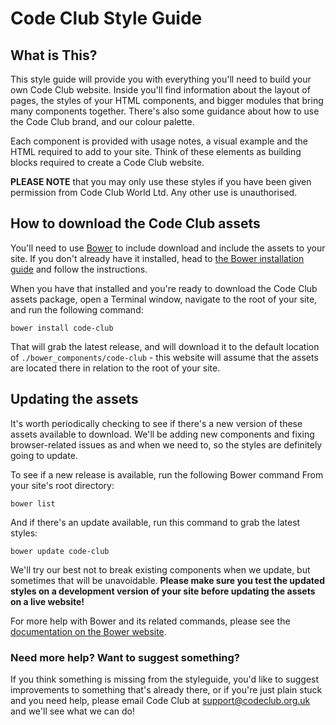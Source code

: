 # Code Club Style Guide

## What is This?

This style guide will provide you with everything you'll need to build your own Code Club website. Inside you'll find information about the layout of pages, the styles of your HTML components, and bigger modules that bring many components together. There's also some guidance about how to use the Code Club brand, and our colour palette.

Each component is provided with usage notes, a visual example and the HTML required to add to your site. Think of these elements as building blocks required to create a Code Club website.

**PLEASE NOTE** that you may only use these styles if you have been given permission from Code Club World Ltd. Any other use is unauthorised.

## How to download the Code Club assets

You'll need to use [Bower](http://bower.io) to include download and include the assets to your site. If you don't already have it installed, head to [the Bower installation guide](http://bower.io/#install-bower) and follow the instructions.

When you have that installed and you're ready to download the Code Club assets package, open a Terminal window, navigate to the root of your site, and run the following command:

`bower install code-club`

That will grab the latest release, and will download it to the default location of `./bower_components/code-club` - this website will assume that the assets are located there in relation to the root of your site.

## Updating the assets

It's worth periodically checking to see if there's a new version of these assets available to download. We'll be adding new components and fixing browser-related issues as and when we need to, so the styles are definitely going to update.

To see if a new release is available, run the following Bower command From your site's root directory:

`bower list`

And if there's an update available, run this command to grab the latest styles:

`bower update code-club`

We'll try our best not to break existing components when we update, but sometimes that will be unavoidable. **Please make sure you test the updated styles on a development version of your site before updating the assets on a live website!**

For more help with Bower and its related commands, please see the [documentation on the Bower website](http://bower.io).

### Need more help? Want to suggest something?

If you think something is missing from the styleguide, you'd like to suggest improvements to something that's already there, or if you're just plain stuck and you need help, please email Code Club at [support@codeclub.org.uk](mailto:support@codeclub.org.uk) and we'll see what we can do!
